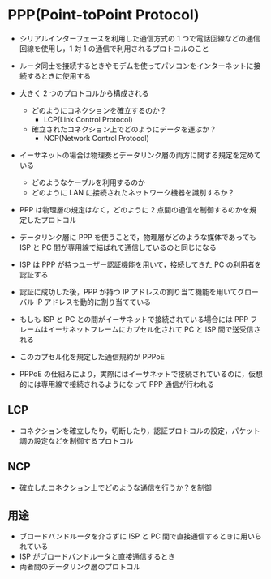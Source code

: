 # PPP(Point-toPoint Protocol)

- シリアルインターフェースを利用した通信方式の 1 つで電話回線などの通信回線を使用し，1 対 1 の通信で利用されるプロトコルのこと
- ルータ同士を接続するときやモデムを使ってパソコンをインターネットに接続するときに使用する

- 大きく 2 つのプロトコルから構成される

  - どのようにコネクションを確立するのか？
    - LCP(Link Control Protocol)
  - 確立されたコネクション上でどのようにデータを運ぶか？
    - NCP(Network Control Protocol)

- イーサネットの場合は物理奏とデータリンク層の両方に関する規定を定めている
  - どのようなケーブルを利用するのか
  - どのように LAN に接続されたネットワーク機器を識別するか？
- PPP は物理層の規定はなく，どのように 2 点間の通信を制御するのかを規定したプロトコル

- データリンク層に PPP を使うことで，物理層がどのような媒体であっても ISP と PC 間が専用線で結ばれて通信しているのと同じになる
- ISP は PPP が持つユーザー認証機能を用いて，接続してきた PC の利用者を認証する
- 認証に成功した後，PPP が持つ IP アドレスの割り当て機能を用いてグローバル IP アドレスを動的に割り当てている
- もしも ISP と PC との間がイーサネットで接続されている場合には PPP フレームはイーサネットフレームにカプセル化されて PC と ISP 間で送受信される
- このカプセル化を規定した通信規約が PPPoE
- PPPoE の仕組みにより，実際にはイーサネットで接続されているのに，仮想的には専用線で接続されるようになって PPP 通信が行われる

## LCP

- コネクションを確立したり，切断したり，認証プロトコルの設定，パケット調の設定などを制御するプロトコル

## NCP

- 確立したコネクション上でどのような通信を行うか？を制御

## 用途

- ブロードバンドルータを介さずに ISP と PC 間で直接通信するときに用いられている
- ISP がブロードバンドルータと直接通信するとき
- 両者間のデータリンク層のプロトコル
